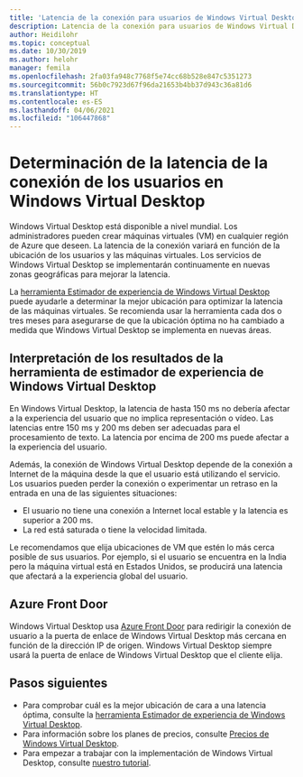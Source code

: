 ```yaml
---
title: 'Latencia de la conexión para usuarios de Windows Virtual Desktop: Azure'
description: Latencia de la conexión para usuarios de Windows Virtual Desktop.
author: Heidilohr
ms.topic: conceptual
ms.date: 10/30/2019
ms.author: helohr
manager: femila
ms.openlocfilehash: 2fa03fa948c7768f5e74cc68b528e847c5351273
ms.sourcegitcommit: 56b0c7923d67f96da21653b4bb37d943c36a81d6
ms.translationtype: HT
ms.contentlocale: es-ES
ms.lasthandoff: 04/06/2021
ms.locfileid: "106447868"
---
```

# <a name="determine-user-connection-latency-in-windows-virtual-desktop"></a>Determinación de la latencia de la conexión de los usuarios en Windows Virtual Desktop

Windows Virtual Desktop está disponible a nivel mundial. Los administradores pueden crear máquinas virtuales (VM) en cualquier región de Azure que deseen. La latencia de la conexión variará en función de la ubicación de los usuarios y las máquinas virtuales. Los servicios de Windows Virtual Desktop se implementarán continuamente en nuevas zonas geográficas para mejorar la latencia.

La [herramienta Estimador de experiencia de Windows Virtual Desktop](https://azure.microsoft.com/services/virtual-desktop/assessment/) puede ayudarle a determinar la mejor ubicación para optimizar la latencia de las máquinas virtuales. Se recomienda usar la herramienta cada dos o tres meses para asegurarse de que la ubicación óptima no ha cambiado a medida que Windows Virtual Desktop se implementa en nuevas áreas.

## <a name="interpreting-results-from-the-windows-virtual-desktop-experience-estimator-tool"></a>Interpretación de los resultados de la herramienta de estimador de experiencia de Windows Virtual Desktop

En Windows Virtual Desktop, la latencia de hasta 150 ms no debería afectar a la experiencia del usuario que no implica representación o vídeo. Las latencias entre 150 ms y 200 ms deben ser adecuadas para el procesamiento de texto. La latencia por encima de 200 ms puede afectar a la experiencia del usuario. 

Además, la conexión de Windows Virtual Desktop depende de la conexión a Internet de la máquina desde la que el usuario está utilizando el servicio. Los usuarios pueden perder la conexión o experimentar un retraso en la entrada en una de las siguientes situaciones:

 - El usuario no tiene una conexión a Internet local estable y la latencia es superior a 200 ms.
 - La red está saturada o tiene la velocidad limitada.

Le recomendamos que elija ubicaciones de VM que estén lo más cerca posible de sus usuarios. Por ejemplo, si el usuario se encuentra en la India pero la máquina virtual está en Estados Unidos, se producirá una latencia que afectará a la experiencia global del usuario. 

## <a name="azure-front-door"></a>Azure Front Door

Windows Virtual Desktop usa [Azure Front Door](https://azure.microsoft.com/services/frontdoor/) para redirigir la conexión de usuario a la puerta de enlace de Windows Virtual Desktop más cercana en función de la dirección IP de origen. Windows Virtual Desktop siempre usará la puerta de enlace de Windows Virtual Desktop que el cliente elija.

## <a name="next-steps"></a>Pasos siguientes

- Para comprobar cuál es la mejor ubicación de cara a una latencia óptima, consulte la [herramienta Estimador de experiencia de Windows Virtual Desktop](https://azure.microsoft.com/services/virtual-desktop/assessment/).
- Para información sobre los planes de precios, consulte [Precios de Windows Virtual Desktop](https://azure.microsoft.com/pricing/details/virtual-desktop/).
- Para empezar a trabajar con la implementación de Windows Virtual Desktop, consulte [nuestro tutorial](https://docs.microsoft.com/azure/virtual-desktop/create-host-pools-azure-marketplace).
